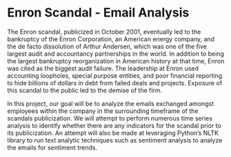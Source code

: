 # Enron Scandal - Email Analysis

The Enron scandal, publicized in October 2001, eventually led to the bankruptcy of the Enron Corporation, an American energy company, and the de facto dissolution of Arthur Andersen, which was one of the five largest audit and accountancy partnerships in the world. In addition to being the largest bankruptcy reorganization in American history at that time, Enron was cited as the biggest audit failure. The leadership at Enron used accounting loopholes, special purpose entities, and poor financial reporting to hide billions of dollars in debt from failed deals and projects. Exposure of this scandal to the public led to the demise of the firm.

In this project, our goal will be to analyze the emails exchanged amongst employees within the company in the surrounding timeframe of the scandals publicization. We will attempt to perform numerous time series analysis to identify whether there are any indicators for the scandal prior to its publicization. An attempt will also be made at leveraging Python’s NLTK library to run text analytic techniques such as sentiment analysis to analyze the emails for sentiment trends.
